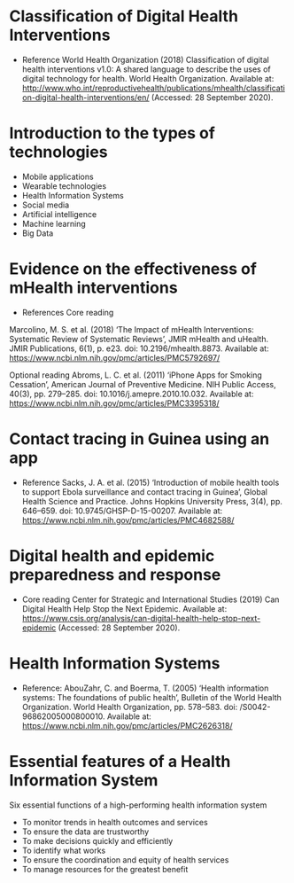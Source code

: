 # Classification of Digital Health Interventions
- Reference
 World Health Organization (2018) Classification of digital health interventions v1.0: A shared language to describe the uses of digital technology for health. World Health Organization. Available at: 
http://www.who.int/reproductivehealth/publications/mhealth/classification-digital-health-interventions/en/
  (Accessed: 28 September 2020).
# Introduction to the types of technologies
- Mobile applications
- Wearable technologies
- Health Information Systems
- Social media
- Artificial intelligence
- Machine learning
- Big Data 
# Evidence on the effectiveness of mHealth interventions
- References
 Core reading   

 Marcolino, M. S. et al. (2018) ‘The Impact of mHealth Interventions: Systematic Review of Systematic Reviews’, JMIR mHealth and uHealth. JMIR Publications, 6(1), p. e23. doi: 10.2196/mhealth.8873. Available at: 
https://www.ncbi.nlm.nih.gov/pmc/articles/PMC5792697/

 Optional reading 
  Abroms, L. C. et al. (2011) ‘iPhone Apps for Smoking Cessation’, American Journal of Preventive Medicine. NIH Public Access, 40(3), pp. 279–285. doi: 10.1016/j.amepre.2010.10.032. Available at: 
https://www.ncbi.nlm.nih.gov/pmc/articles/PMC3395318/

# Contact tracing in Guinea using an app
- Reference 
Sacks, J. A. et al. (2015) ‘Introduction of mobile health tools to support Ebola surveillance and contact tracing in Guinea’, Global Health Science and Practice. Johns Hopkins University Press, 3(4), pp. 646–659. doi: 10.9745/GHSP-D-15-00207.  Available at: 
https://www.ncbi.nlm.nih.gov/pmc/articles/PMC4682588/
# Digital health and epidemic preparedness and response
- Core reading
 Center for Strategic and International Studies (2019) Can Digital Health Help Stop the Next Epidemic. Available at: 
https://www.csis.org/analysis/can-digital-health-help-stop-next-epidemic
 (Accessed: 28 September 2020).
# Health Information Systems
- Reference: 
  AbouZahr, C. and Boerma, T. (2005) ‘Health information systems: The foundations of public health’, Bulletin of the World Health Organization. World Health Organization, pp. 578–583. doi: /S0042-96862005000800010. Available at: 
https://www.ncbi.nlm.nih.gov/pmc/articles/PMC2626318/
# Essential features of a Health Information System
Six essential functions of a high-performing health information system
- To monitor trends in health outcomes and services
- To ensure the data are trustworthy
- To make decisions quickly and efficiently
- To identify what works
- To ensure the coordination and equity of health services 
- To manage resources for the greatest benefit
